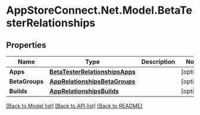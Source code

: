 # AppStoreConnect.Net.Model.BetaTesterRelationships

## Properties

Name | Type | Description | Notes
------------ | ------------- | ------------- | -------------
**Apps** | [**BetaTesterRelationshipsApps**](BetaTesterRelationshipsApps.md) |  | [optional] 
**BetaGroups** | [**AppRelationshipsBetaGroups**](AppRelationshipsBetaGroups.md) |  | [optional] 
**Builds** | [**AppRelationshipsBuilds**](AppRelationshipsBuilds.md) |  | [optional] 

[[Back to Model list]](../README.md#documentation-for-models) [[Back to API list]](../README.md#documentation-for-api-endpoints) [[Back to README]](../README.md)

